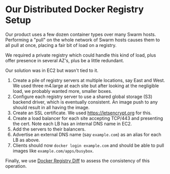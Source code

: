 # Our Distributed Docker Registry Setup

Our product uses a few dozen container types over many Swarm
hosts. Performing a "pull" on the whole network of Swarm hosts causes
them to all pull at once, placing a fair bit of load on a registry.

We required a private registry which could handle this kind of load,
plus offer presence in several AZ's, plus be a little redundant.

Our solution was in EC2 but wasn't tied to it.

1. Create a pile of registry servers at multiple locations, say East and West. We
   used three m4.large at each site but after looking at the negligible load, we
   probably wanted more, smaller boxes.
2. Configure each registry server to use a shared global storage (S3) backend
   driver, which is eventually consistent.  An image push to any should result in
   all having the image.
3. Create an SSL certificate.  We used https://letsencrypt.org for this.
4. Create a load balancer for each site accepting TCP/443 and presenting the
   cert. Note each LB has an internal DNS name in EC2.
5. Add the servers to their balancers.
6. Advertise an external DNS name (say `example.com`) as an alias for each LB as above.
7. Clients should now `docker login example.com` and should be able to pull images
   like `example.com/apps/busybox`.

Finally, we use [Docker Registry Diff](README.md) to assess the consistency of this operation.

